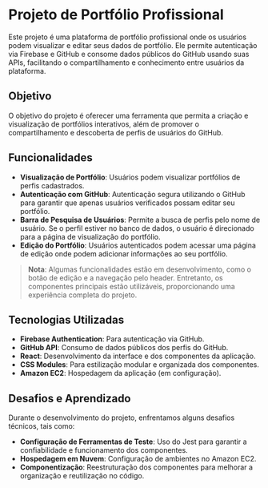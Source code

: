 # Projeto de Portfólio Profissional

Este projeto é uma plataforma de portfólio profissional onde os usuários podem visualizar e editar seus dados de portfólio. Ele permite autenticação via Firebase e GitHub e consome dados públicos do GitHub usando suas APIs, facilitando o compartilhamento e conhecimento entre usuários da plataforma.

## Objetivo

O objetivo do projeto é oferecer uma ferramenta que permita a criação e visualização de portfólios interativos, além de promover o compartilhamento e descoberta de perfis de usuários do GitHub.

## Funcionalidades

- **Visualização de Portfólio**: Usuários podem visualizar portfólios de perfis cadastrados.
- **Autenticação com GitHub**: Autenticação segura utilizando o GitHub para garantir que apenas usuários verificados possam editar seu portfólio.
- **Barra de Pesquisa de Usuários**: Permite a busca de perfis pelo nome de usuário. Se o perfil estiver no banco de dados, o usuário é direcionado para a página de visualização do portfólio.
- **Edição do Portfólio**: Usuários autenticados podem acessar uma página de edição onde podem adicionar informações ao seu portfólio.

> **Nota**: Algumas funcionalidades estão em desenvolvimento, como o botão de edição e a navegação pelo header. Entretanto, os componentes principais estão utilizáveis, proporcionando uma experiência completa do projeto.

## Tecnologias Utilizadas

- **Firebase Authentication**: Para autenticação via GitHub.
- **GitHub API**: Consumo de dados públicos dos perfis do GitHub.
- **React**: Desenvolvimento da interface e dos componentes da aplicação.
- **CSS Modules**: Para estilização modular e organizada dos componentes.
- **Amazon EC2**: Hospedagem da aplicação (em configuração).

## Desafios e Aprendizado

Durante o desenvolvimento do projeto, enfrentamos alguns desafios técnicos, tais como:

- **Configuração de Ferramentas de Teste**: Uso do Jest para garantir a confiabilidade e funcionamento dos componentes.
- **Hospedagem em Nuvem**: Configuração de ambientes no Amazon EC2.
- **Componentização**: Reestruturação dos componentes para melhorar a organização e reutilização no código.









